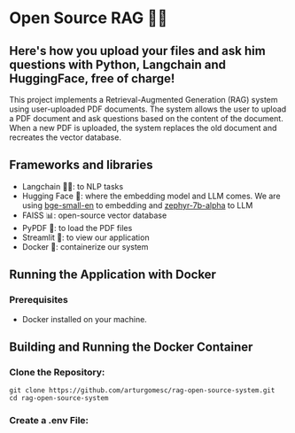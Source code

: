 # Open Source RAG 🤗🦜

## Here's how you upload your files and ask him questions with Python, Langchain and HuggingFace, free of charge!

This project implements a Retrieval-Augmented Generation (RAG) system using user-uploaded PDF documents. The system allows the user to upload a PDF document and ask questions based on the content of the document. When a new PDF is uploaded, the system replaces the old document and recreates the vector database.

## Frameworks and libraries

* Langchain 🦜🔗: to NLP tasks
* Hugging Face 🤗: where the embedding model and LLM comes. We are using [bge-small-en](https://huggingface.co/BAAI/bge-small-en) to embedding and [zephyr-7b-alpha](https://huggingface.co/HuggingFaceH4/zephyr-7b-alpha) to LLM
* FAISS 📊: open-source vector database
* PyPDF 📄: to load the PDF files
* Streamlit 🔴: to view our application
* Docker 🐋: containerize our system

## Running the Application with Docker

### Prerequisites

* Docker installed on your machine.

## Building and Running the Docker Container

### Clone the Repository:

``` 
git clone https://github.com/arturgomesc/rag-open-source-system.git
cd rag-open-source-system
```

### Create a .env File:
